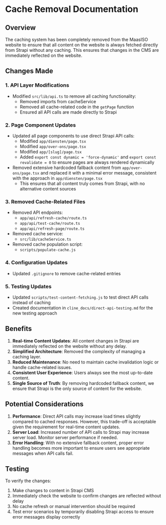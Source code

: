 # Cache Removal Documentation

## Overview

The caching system has been completely removed from the MaasISO website to ensure that all content on the website is always fetched directly from Strapi without any caching. This ensures that changes in the CMS are immediately reflected on the website.

## Changes Made

### 1. API Layer Modifications

- Modified `src/lib/api.ts` to remove all caching functionality:
  - Removed imports from cacheService
  - Removed all cache-related code in the `getPage` function
  - Ensured all API calls are made directly to Strapi

### 2. Page Component Updates

- Updated all page components to use direct Strapi API calls:
  - Modified `app/diensten/page.tsx`
  - Modified `app/over-ons/page.tsx`
  - Modified `app/[slug]/page.tsx`
  - Added `export const dynamic = 'force-dynamic'` and `export const revalidate = 0` to ensure pages are always rendered dynamically
- Removed extensive hardcoded fallback content from `app/over-ons/page.tsx` and replaced it with a minimal error message, consistent with the approach in `app/diensten/page.tsx`
  - This ensures that all content truly comes from Strapi, with no alternative content sources

### 3. Removed Cache-Related Files

- Removed API endpoints:
  - `app/api/refresh-cache/route.ts`
  - `app/api/test-cache/route.ts`
  - `app/api/refresh-page/route.ts`
- Removed cache service:
  - `src/lib/cacheService.ts`
- Removed cache population script:
  - `scripts/populate-cache.js`

### 4. Configuration Updates

- Updated `.gitignore` to remove cache-related entries

### 5. Testing Updates

- Updated `scripts/test-content-fetching.js` to test direct API calls instead of caching
- Created documentation in `cline_docs/direct-api-testing.md` for the new testing approach

## Benefits

1. **Real-time Content Updates**: All content changes in Strapi are immediately reflected on the website without any delay.
2. **Simplified Architecture**: Removed the complexity of managing a caching layer.
3. **Reduced Maintenance**: No need to maintain cache invalidation logic or handle cache-related issues.
4. **Consistent User Experience**: Users always see the most up-to-date content.
5. **Single Source of Truth**: By removing hardcoded fallback content, we ensure that Strapi is the only source of content for the website.

## Potential Considerations

1. **Performance**: Direct API calls may increase load times slightly compared to cached responses. However, this trade-off is acceptable given the requirement for real-time content updates.
2. **Server Load**: Increased number of API calls to Strapi may increase server load. Monitor server performance if needed.
3. **Error Handling**: With no extensive fallback content, proper error handling becomes more important to ensure users see appropriate messages when API calls fail.

## Testing

To verify the changes:
1. Make changes to content in Strapi CMS
2. Immediately check the website to confirm changes are reflected without delay
3. No cache refresh or manual intervention should be required
4. Test error scenarios by temporarily disabling Strapi access to ensure error messages display correctly